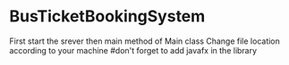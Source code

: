 # BusTicketBookingSystem
First start the srever 
then main method of Main class
Change file location according to your machine
#don't forget to add javafx in the library
